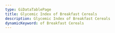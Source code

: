 ```yaml
---
type: GiDataTablePage
title: Glycemic Index of Breakfast Cereals
description: Glycemic Index of Breakfast Cereals
dynamicKeyword: of Breakfast Cereals
---
```

